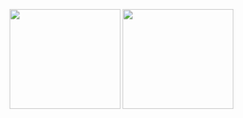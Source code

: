 
<div display="inline" align="center">
<img height="180em" width="200em" src="https://github-readme-stats.vercel.app/api?username=claenio&show_icons=true&theme=merko"/>
<img height="180em" width="200em" src="https://github-readme-stats.vercel.app/api/top-langs/?username=claenio&layout=compact&langs_count=7&theme=merko"/>
</div>
